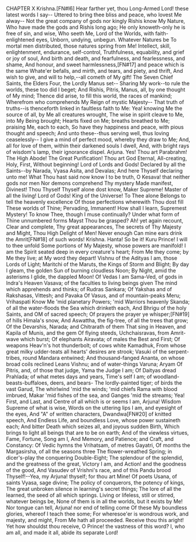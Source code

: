 CHAPTER X
Krishna.[FN#l6]
Hear farther yet, thou Long-Armed Lord! these latest words I say--
Uttered to bring thee bliss and peace, who lovest Me alway--
Not the great company of gods nor kingly Rishis know
My Nature, Who have made the gods and Rishis long ago;
He only knoweth-only he is free of sin, and wise,
Who seeth Me, Lord of the Worlds, with faith-enlightened eyes,
Unborn, undying, unbegun. Whatever Natures be
To mortal men distributed, those natures spring from Me!
Intellect, skill, enlightenment, endurance, self-control,
Truthfulness, equability, and grief or joy of soul,
And birth and death, and fearfulness, and fearlessness, and shame,
And honour, and sweet harmlessness,[FN#17] and peace which is the
same
Whate'er befalls, and mirth, and tears, and piety, and thrift,
And wish to give, and will to help,--all cometh of My gift!
The Seven Chief Saints, the Elders Four, the Lordly Manus set--
Sharing My work--to rule the worlds, these too did I beget;
And Rishis, Pitris, Manus, all, by one thought of My mind;
Thence did arise, to fill this world, the races of mankind;
Wherefrom who comprehends My Reign of mystic Majesty--
That truth of truths--is thenceforth linked in faultless faith to Me:
Yea! knowing Me the source of all, by Me all creatures wrought,
The wise in spirit cleave to Me, into My Being brought;
Hearts fixed on Me; breaths breathed to Me; praising Me, each to each,
So have they happiness and peace, with pious thought and speech;
And unto these--thus serving well, thus loving ceaselessly--
I give a mind of perfect mood, whereby they draw to Me;
And, all for love of them, within their darkened souls I dwell,
And, with bright rays of wisdom's lamp, their ignorance dispel.
Arjuna.
Yes! Thou art Parabrahm! The High Abode!
The Great Purification! Thou art God
Eternal, All-creating, Holy, First,
Without beginning! Lord of Lords and Gods!
Declared by all the Saints--by Narada,
Vyasa Asita, and Devalas;
And here Thyself declaring unto me!
What Thou hast said now know I to be truth,
O Kesava! that neither gods nor men
Nor demons comprehend Thy mystery
Made manifest, Divinest! Thou Thyself
Thyself alone dost know, Maker Supreme!
Master of all the living! Lord of Gods!
King of the Universe! To Thee alone
Belongs to tell the heavenly excellence
Of those perfections wherewith Thou dost fill
These worlds of Thine; Pervading, Immanent!
How shall I learn, Supremest Mystery!
To know Thee, though I muse continually?
Under what form of Thine unnumbered forms
Mayst Thou be grasped? Ah! yet again recount,
Clear and complete, Thy great appearances,
The secrets of Thy Majesty and Might,
Thou High Delight of Men! Never enough
Can mine ears drink the Amrit[FN#18] of such words!
Krishna.
Hanta! So be it! Kuru Prince! I will to thee unfold
Some portions of My Majesty, whose powers are manifold!
I am the Spirit seated deep in every creature's heart;
From Me they come; by Me they live; at My word they depart!
Vishnu of the Adityas I am, those Lords of Light;
Maritchi of the Maruts, the Kings of Storm and Blight;
By day I gleam, the golden Sun of burning cloudless Noon;
By Night, amid the asterisms I glide, the dappled Moon!
Of Vedas I am Sama-Ved, of gods in Indra's Heaven
Vasava; of the faculties to living beings given
The mind which apprehends and thinks; of Rudras Sankara;
Of Yakshas and of Rakshasas, Vittesh; and Pavaka
Of Vasus, and of mountain-peaks Meru; Vrihaspati
Know Me 'mid planetary Powers; 'mid Warriors heavenly
Skanda; of all the water-floods the Sea which drinketh each,
And Bhrigu of the holy Saints, and OM of sacred speech;
Of prayers the prayer ye whisper;[FN#19] of hills Himala's snow,
And Aswattha, the fig-tree, of all the trees that grow;
Of the Devarshis, Narada; and Chitrarath of them
That sing in Heaven, and Kapila of Munis, and the gem
Of flying steeds, Uchchaisravas, from Amrit-wave which burst;
Of elephants Airavata; of males the Best and First;
Of weapons Heav'n's hot thunderbolt; of cows white Kamadhuk,
From whose great milky udder-teats all hearts' desires are strook;
Vasuki of the serpent-tribes, round Mandara entwined;
And thousand-fanged Ananta, on whose broad coils reclined
Leans Vishnu; and of water-things Varuna; Aryam
Of Pitris, and, of those that judge, Yama the Judge I am;
Of Daityas dread Prahlada; of what metes days and years,
Time's self I am; of woodland-beasts-buffaloes, deers, and bears-
The lordly-painted tiger; of birds the vast Garud,
The whirlwind 'mid the winds; 'mid chiefs Rama with blood imbrued,
Makar 'mid fishes of the sea, and Ganges 'mid the streams;
Yea! First, and Last, and Centre of all which is or seems
I am, Arjuna! Wisdom Supreme of what is wise,
Words on the uttering lips I am, and eyesight of the eyes,
And "A" of written characters, Dwandwa[FN#20] of knitted speech,
And Endless Life, and boundless Love, whose power sustaineth each;
And bitter Death which seizes all, and joyous sudden Birth,
Which brings to light all beings that are to be on earth;
And of the viewless virtues, Fame, Fortune, Song am I,
And Memory, and Patience; and Craft, and Constancy:
Of Vedic hymns the Vrihatsam, of metres Gayatri,
Of months the Margasirsha, of all the seasons three
The flower-wreathed Spring; in dicer's-play the conquering
Double-Eight;
The splendour of the splendid, and the greatness of the great,
Victory I am, and Action! and the goodness of the good,
And Vasudev of Vrishni's race, and of this Pandu brood
Thyself!--Yea, my Arjuna! thyself; for thou art Mine!
Of poets Usana, of saints Vyasa, sage divine;
The policy of conquerors, the potency of kings,
The great unbroken silence in learning's secret things;
The lore of all the learned, the seed of all which springs.
Living or lifeless, still or stirred, whatever beings be,
None of them is in all the worlds, but it exists by Me!
Nor tongue can tell, Arjuna! nor end of telling come
Of these My boundless glories, whereof I teach thee some;
For wheresoe'er is wondrous work, and majesty, and might,
From Me hath all proceeded. Receive thou this aright!
Yet how shouldst thou receive, O Prince! the vastness of this word?
I, who am all, and made it all, abide its separate Lord!



